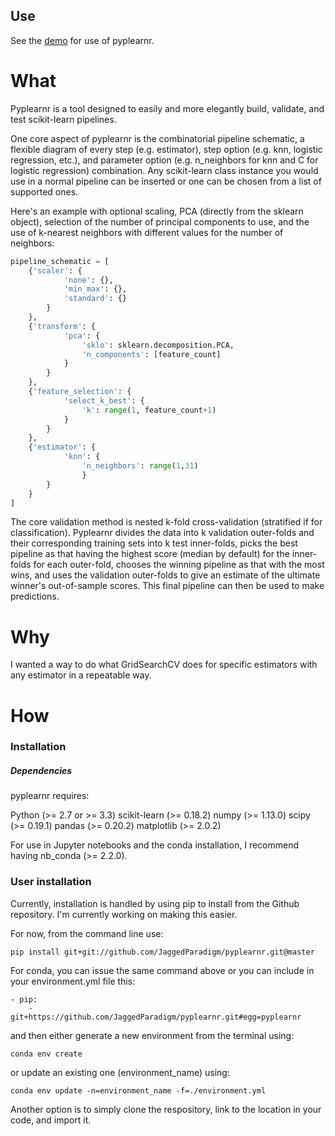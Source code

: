 ## Use
See the [demo](https://nbviewer.jupyter.org/github/JaggedParadigm/pyplearnr/blob/master/pyplearnr_demo.ipynb) for use of pyplearnr.

# What
Pyplearnr is a tool designed to easily and more elegantly build, validate, and test scikit-learn pipelines.

One core aspect of pyplearnr is the combinatorial pipeline schematic, a flexible diagram of every step (e.g. estimator), step option (e.g. knn, logistic regression, etc.), and parameter option (e.g. n_neighbors for knn and C for logistic regression) combination. Any scikit-learn class instance you would use in a normal pipeline can be inserted or one can be chosen from a list of supported ones. 

Here's an example with optional scaling, PCA (directly from the sklearn object), selection of the number of principal components to use, and the use of k-nearest neighbors with different values for the number of neighbors:
```python
pipeline_schematic = [
    {'scaler': {
            'none': {},
            'min_max': {},
            'standard': {}
        }
    },
    {'transform': {
            'pca': {
                'sklo': sklearn.decomposition.PCA,
                'n_components': [feature_count]
            }
        }         
    },
    {'feature_selection': {
            'select_k_best': {
                'k': range(1, feature_count+1)
            }
        }
    },
    {'estimator': {
            'knn': {
                'n_neighbors': range(1,31)
                }
        }
    }
]
```

The core validation method is nested k-fold cross-validation (stratified if for classification). Pyplearnr divides the data into k validation outer-folds and their corresponding training sets into k test inner-folds, picks the best pipeline as that having the highest score (median by default) for the inner-folds for each outer-fold, chooses the winning pipeline as that with the most wins, and uses the validation outer-folds to give an estimate of the ultimate winner's out-of-sample scores. This final pipeline can then be used to make predictions.

# Why
I wanted a way to do what GridSearchCV does for specific estimators with any estimator in a repeatable way.

# How
### Installation
##### Dependencies

pyplearnr requires:

Python (>= 2.7 or >= 3.3)
scikit-learn (>= 0.18.2)
numpy (>= 1.13.0)
scipy (>= 0.19.1)
pandas (>= 0.20.2)
matplotlib (>= 2.0.2)

For use in Jupyter notebooks and the conda installation, I recommend having nb_conda (>= 2.2.0).

### User installation
Currently, installation is handled by using pip to install from the Github repository. I'm currently working on making this easier. 

For now, from the command line use:

```
pip install git+git://github.com/JaggedParadigm/pyplearnr.git@master
```

For conda, you can issue the same command above or you can include in your environment.yml file this:

```
- pip:
    - git+https://github.com/JaggedParadigm/pyplearnr.git#egg=pyplearnr
```

and then either generate a new environment from the terminal using:

```
conda env create
```

or update an existing one (environment_name) using:

```
conda env update -n=environment_name -f=./environment.yml
```

Another option is to simply clone the respository, link to the location in your code, and import it. 